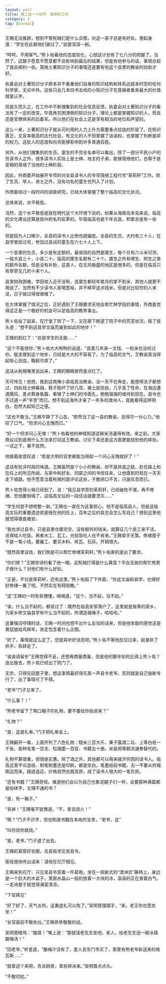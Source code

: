 ```yaml
---
layout: post
title: 第二百一十四节　茉莉轩工作
category: 3
tag: [normal]
---
```


王赐无法推辞，想到不管髡贼们是什么企图，对这一家子总是有好处。便起身道：“学生在此替他们谢过了。”说罢深深一躬。

“呵呵，不用客气。”熊卜佑看他的态度软化，心想这计划有了七八分的把握了。当然了，这酸子愿意不愿意都不会影响到最后的结果，但是有他参与的话，事情办起了就会顺利一些。笼络土著知识分子的事情还是要有他这个县里的教谕的协助才好。

执委会对土著知识分子原本并不看重他们自身的知识结构和体系远超本时空的任何科学家，无论中外。这些只会几本四书五经的小知识分子在穿越者看来最大的价值就是认字。

但是久而久之，在工作中不断搜集到的社会信息反馈，执委会对土著知识分子的看法有了一定的改变。毕竟再穷困潦倒的知识分子，理论上都是掌握知识的人，而且还是官僚体系的后备军。所以他们在社会上还是享有相当的地位和声望的。

这么一来，土著知识分子就从可利用的人力上升为需要重点拉拢的阶层了。在知识匮乏，文盲率极高的古代社会，有文化的人不但掌握了话语权，也掌握了判断是非的权力。这批人的态度和向背能够影响到许多普通百姓。

另外，从他们搜集到的生员、童生的不完全名单可以看出，除了一部分平民小户的穷读书人之外，很多读书人实际上是士绅、地主的子弟。能够笼络他们，也等于是变相的笼络了当地的士绅阶层。

因此，外商委开始展开专项的对全县读书人的专项笼络工程代号“茉莉轩”工作。除了生员、举人、进士之外，没有功名的童生也列入了计划。

外商委经过一段时间的调查研究，已经大体掌握了整个临高的文化状况。

总体来说，水平极低。

当然，这个水平极低是放在明代这个大环境下说的，如果从海南岛本岛来说，临高的文化建设还算是琼州府名列前茅的。毕竟临高也是千年古县，积累总是有一些的。

但是因为人口稀少，全县的读书人比例也就偏低。全县的生员，大约有三十人，在县学里挂过号，参加过县试的童生在六七十人上下。

一个县里的生员，多少是有定额的。最值钱的自然是廪生，每个月有六斗米可领，一般大县三十，小县二十。临高的廪生名额有二十个。廪生之外有增生、附生之类的额外名额，但是没有补助，这类人，在文风极盛的地区是很多的，但是在临高只有寥寥无几的十来个人。

县里财政困难，学田收入近乎没有，连廪生都经年累月的拿不到米，其他人就更不用说了。当然有不少读书人家境宽裕，并不稀罕这点钱米，但是对比较穷的人来说，日子就过得很艰难了。

在大体掌握了情况之后，正好遇到了王赐要求天地会帮忙种学田的事情，外商委觉得这正是一个极好的机会可以足临高的教育事业。

熊卜佑站了起来，在厅堂了转了一下，又在廊下眺望了院子中的荒芜状况，摇了摇头道：“想不到这县学文庙荒废到如此的地步！”

王赐的脸红了：“总是学生的无能……”

“这个不能怪你，”熊卜佑大大咧咧的说道，“县里几年来一文钱、一粒米也没给过你。能支撑到这个地步，已经是大大的不容易了。为了临高的文气，王教谕真当得起呕心沥血，鞠躬尽瘁了。”

这话从髡贼嘴里说出来，王赐的眼睛居然差点红了。

天可怜见！他想，我到这南陲小县临高当教谕，没一天不在奔走，能想得法子都想过，四处找士绅募捐，鞋子跑坏了好几双，被土匪抢劫，几乎丢了性命，在海边遭遇飓风，差点葬身鱼腹，看够了士绅们的冷面孔，勉勉强强的维持到现在。县令也不过道一声“辛苦”而已。想不到这海外才来了一年多的澳洲人，竟能看得这样明白。忽然大起知己之感。

“这也不敢当。”王赐平静了下心态，“即然当了这一县的教谕，总得尽一分心力。”他叹了口气，“但求问心无愧而已。”

“好一个但求问心无愧！”熊卜佑看他的神情知道这碗米汤灌得有效。来之前，大家商议过到底用什么方法来打动这王教谕。讨论下来还是这方面更能挠到他的痒处。一试之下，果不其然。

他接着故意叹道：“若是大明的官吏都能当得起一个问心无愧就好了！”

这话有批评时政的味道。王赐虽然是个小小的教谕，却不是井底之蛙，赴任路上和在任上的所见所闻，与家中和好友、同窗之间的书信往来，让他感到时局在一天天走下坡路。他不愿意当着髡贼的面评论这些，干脆闭口不言，只是叹息而已。

熊卜佑觉得火候已经到了。说：“我见县学旁的茉莉轩，已经破败不堪，再不修缮，恐怕要倒塌了，这临高文坛的一段佳话就要湮灭……”

“学生何尝不想修整一新。”王赐也一直在为这事担心。他不是临高县人，但是这临高文坛的重要遗迹若是毁在他的任上，百年之后的县志会怎么写自己？想到这里他就觉得寝食难安。

“我也求过县令，只是县里仓廪空空，没有额外的钱米。就算征几个民工来干活，总得给人吃饭。再者木工、瓦工，光给饭吃人也不肯来。”王赐束手无策。修缮屋子不是一笔小钱，要雇工、要买木料、砖瓦、石灰。开销很大。

“既然县里没钱，我们倒是可以帮忙修缮茉莉轩。”熊卜佑乘机提出了要求。

“你们修？”王赐惊讶的看了他一眼。这髡贼打得是什么算盘？平白无故的帮忙修房子做什么？对他们有什么好处。

“正是，不仅是茉莉轩，还有这里。”熊卜佑指了下外面，“你这文庙和县学，也得好好修缮一番了吧。不然实在有碍观瞻。”

“这”王赐的一时有些懵懂，喃喃道，“这个，当不起，当不起。”

“诶，什么当不起的。都说过了：既然在临高安家落户了，这里就是我等的家乡，为家乡修文庙县学有什么当不起的，所谓造福嗓子，哈哈哈。”

这番强词夺理的话，王赐一时间也想不出什么反驳的话来，但是他本能的感觉这是黄鼠狼给鸡拜年。肯定包含着什么企图。

“好了，事情就这么定了。您就耳听好消息吧。”熊卜佑不等他反应过来，起身拱了拱手，告辞走了。

“诶诶请留步”王赐觉得不妥，还想再商量商量，但是他的脚步如何比得上熊卜佑？追出屋去，熊卜佑已经出了院门了。

无奈，只得先回屋子里，想这事情最好得先禀一声县令老爷。否则就是自己独断专行了，出了事情可了不得。

“老爷”门子又来了。

“什么事？！”

“熊老爷留下了两口箱子的礼物，要不要给你抬进来？”

“礼物？”

“是，这是礼单。”门子把礼单呈上。

王赐翻开一看，上面开列了六色礼物：糙米三百大斤、果子露酒二坛、上等白纸一千张、各种毛笔一百支、松烟墨一百锭、书籍五十册。米是用等额流通券替代的。

礼物不算很重，但很是实惠。除了酒之外，其他都可以用来接济穷困的读书人。临高这里不论造纸、制笔制墨还是印刷，都是空白。笔墨纸砚书籍，无一不要从府城贩运而来，路途遥远，价格自然也就高昂，成了读书人很大的一笔负担。

“还有书籍？”王赐奇怪。难道他们会以为自己也象泥腿子们一样，会要那种满篇都是俗体字，文理不通的书？

“是，有一箱子。”

“丢掉！”王赐毫不犹豫道，“不，拿去烧火！”

“啊？”门子不识字，但也知道书籍在本地的宝贵，“老爷，这”

“叫你烧你就烧。”

“是，老爷。”门子退了出去。

王赐赶紧穿好衣服，去县衙求见吴县令。

衙役很快传出话来：请他在花厅相见。

王赐来到花厅，只见吴县令穿着一件葛袍，坐在一把新式的“澳洲式”藤椅上，身边是一个巨大的木盆子，里面水晶山一般的放着一大块的冰，袅袅的正在冒着白气。一走进屋子就觉得满室清凉。

“下官拜见”

“好了好了，天气炎热。这番虚礼可以免了。”吴明晋摆摆手，“来，老王你也宽衣坐！”

“长官面前不敢失仪。”王赐恭恭敬敬的说。

吴明晋暗骂：“酸腐！”嘴上道：“那就请老先生坐吧。来人，给老先生送一碗冰镇酸梅汤！”

“回老爷，”听差道，“酸梅汁没有了，差人去东门市买了，家里有熊老爷新送来的格瓦斯……”

“就拿这个来把，告诉厨房，拿些碎冰来。”吴明晋点点头。

“不敢叨扰。”